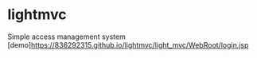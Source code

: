 # lightmvc
Simple access management system 
[demo]<https://836292315.github.io/lightmvc/light_mvc/WebRoot/login.jsp>
